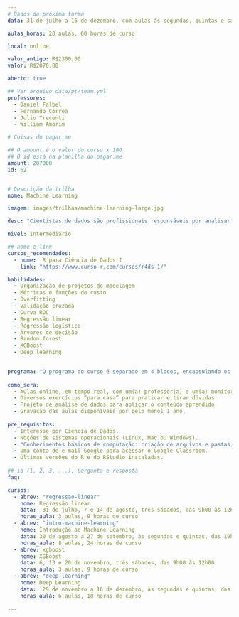 ```yaml
---
# Dados da próxima turma
data: 31 de julho a 16 de dezembro, com aulas às segundas, quintas e sábados

aulas_horas: 20 aulas, 60 horas de curso

local: online

valor_antigo: R$2300,00
valor: R$2070,00

aberto: true

## Ver arquivo data/pt/team.yml
professores:
  - Daniel Falbel
  - Fernando Corrêa
  - Julio Trecenti
  - William Amorim

# Coisas do pagar.me

## O amount é o valor do curso x 100
## O id está na planilha do pagar.me
amount: 207000
id: 62


# Descrição da trilha
nome: Machine Learning

imagem: images/trilhas/machine-learning-large.jpg

desc: "Cientistas de dados são profissionais responsáveis por analisar, descrever e modelar grandes massas de dados e a **habilidade de construir bons modelos preditivos é um dos pré-requisitos mais solicitados pelo mercado hoje em dia**. Nessa trilha, você vai aprender, o que são, quando utilizar e como ajustar modelos de Machine Learning utilizando o R. Além da prática, também discutiremos o que cada um dos principais algoritmos faz por trás das cortinas e como interpretar seus resultados."

nivel: intermediário

## nome e link
cursos_recomendados:
  - nome:  R para Ciência de Dados I
    link: "https://www.curso-r.com/cursos/r4ds-1/"

habilidades:
  - Organização de projetos de modelagem
  - Métricas e funções de custo
  - Overfitting
  - Validação cruzada
  - Curva ROC
  - Regressão linear
  - Regressão logística
  - Árvores de decisão
  - Random forest
  - XGBoost
  - Deep learning
  

programa: "O programa do curso é separado em 4 blocos, encapsulando os conteúdos em jornadas que amplificam a construção do conhecimento. Os cursos de Machine Learning e Deep Learning acontecerão às segundas e quintas, das 19h00 às 22h00. Os cursos de Regressão Linear e XGBoost acontecerão aos sábados. **Não haverá aula em feriados e emendas de feriados.**"
    
como_sera: 
  - Aulas online, em tempo real, com um(a) professor(a) e um(a) monitor(a).
  - Diversos exercícios “para casa” para praticar e tirar dúvidas.
  - Projeto de análise de dados para aplicar o conteúdo aprendido.
  - Gravação das aulas disponíveis por pelo menos 1 ano.
  
pre_requisitos: 
  - Interesse por Ciência de Dados.
  - Noções de sistemas operacionais (Linux, Mac ou Windows).
  - "Conhecimentos básicos de computação: criação de arquivos e pastas, instalação de programas, navegação na internet."
  - Uma conta de e-mail Google para acessar o Google Classroom.
  - Últimas versões do R e do RStudio instaladas.
  
## id (1, 2, 3, ...), pergunta e resposta
faq:

cursos:
  - abrev: "regressao-linear"
    nome: Regressão linear
    data:  31 de julho, 7 e 14 de agosto, três sábados, das 9h00 às 12h00
    horas_aula: 3 aulas, 9 horas de curso
  - abrev: "intro-machine-learning"
    nome: Introdução ao Machine Learning
    data: 30 de agosto a 27 de setembro, às segundas e quintas, das 19h00 às 22h00
    horas_aula: 8 aulas, 24 horas de curso
  - abrev: xgboost
    nome: XGBoost
    data: 6, 13 e 20 de novembro, três sábados, das 9h00 às 12h00
    horas_aula: 3 aulas, 9 horas de curso
  - abrev: "deep-learning"
    nome: Deep Learning
    data:  29 de novembro a 16 de dezembro, às segundas e quintas, das 19h00 às 22h00
    horas_aula: 6 aulas, 18 horas de curso
  
---
```


